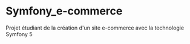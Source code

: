 # Symfony_e-commerce
Projet étudiant de la création d'un site e-commerce avec la technologie Symfony 5
